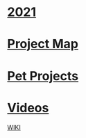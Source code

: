 # [2021](https://github.com/maciejjankowski/2021/wiki)

# [Project Map](https://github.com/maciejjankowski/2019/wiki/Project-Map)
# [Pet Projects](https://github.com/maciejjankowski/pizzadreams/wiki/Projects)

# [Videos](https://github.com/maciejjankowski/2019/wiki/Blog-Videos)


[WIKI](https://github.com/maciejjankowski/2020/wiki)
